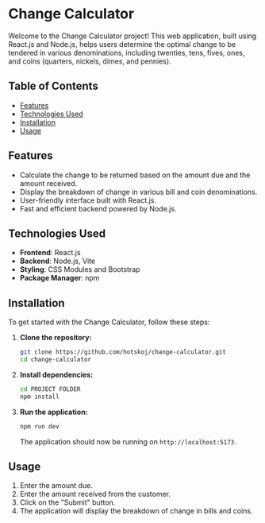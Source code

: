 # Change Calculator

Welcome to the Change Calculator project! This web application, built using React.js and Node.js, helps users determine the optimal change to be tendered in various denominations, including twenties, tens, fives, ones, and coins (quarters, nickels, dimes, and pennies).

## Table of Contents

- [Features](#features)
- [Technologies Used](#technologies-used)
- [Installation](#installation)
- [Usage](#usage)

## Features

- Calculate the change to be returned based on the amount due and the amount received.
- Display the breakdown of change in various bill and coin denominations.
- User-friendly interface built with React.js.
- Fast and efficient backend powered by Node.js.

## Technologies Used

- **Frontend**: React.js
- **Backend**: Node.js, Vite
- **Styling**: CSS Modules and Bootstrap
- **Package Manager**: npm

## Installation

To get started with the Change Calculator, follow these steps:

1. **Clone the repository:**

   ```bash
   git clone https://github.com/hotskoj/change-calculator.git
   cd change-calculator
   ```

2. **Install dependencies:**

   ```bash
   cd PROJECT FOLDER
   npm install
   ```

3. **Run the application:**

   ```bash
   npm run dev
   ```
   
   The application should now be running on `http://localhost:5173`.

## Usage

1. Enter the amount due.
2. Enter the amount received from the customer.
3. Click on the "Submit" button.
4. The application will display the breakdown of change in bills and coins.
